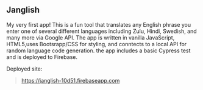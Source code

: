 ## Janglish 

My very first app! This is a fun tool that translates any English phrase you enter one of several different languages including Zulu, Hindi, Swedish, and many more via Google API. The app is written in vanilla JavaScript, HTML5,uses Bootsrapp/CSS for styling, and conntects to a local API for random language code generation. the app includes a basic Cypress test and is deployed to Firebase.

Deployed site:
>https://janglish-10d51.firebaseapp.com





